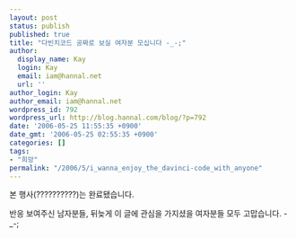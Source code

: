 ```yaml
---
layout: post
status: publish
published: true
title: "다빈치코드 공짜로 보실 여자분 모십니다 -_-;"
author:
  display_name: Kay
  login: Kay
  email: iam@hannal.net
  url: ''
author_login: Kay
author_email: iam@hannal.net
wordpress_id: 792
wordpress_url: http://blog.hannal.com/blog/?p=792
date: '2006-05-25 11:55:35 +0900'
date_gmt: '2006-05-25 02:55:35 +0900'
categories: []
tags:
- "희망"
permalink: "/2006/5/i_wanna_enjoy_the_davinci-code_with_anyone"
---
```

<p>본 행사(??????????)는 완료됐습니다.</p>
<p>반응 보여주신 남자분들, 뒤늦게 이 글에 관심을 가지셨을 여자분들 모두 고맙습니다. -_-;</p>
